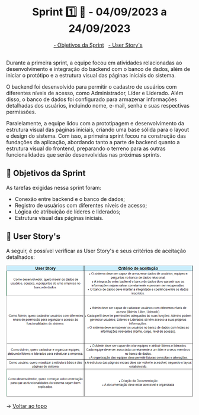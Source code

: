 <span id="topo">

<h1 align="center">Sprint 1️⃣ 🏃 - 04/09/2023 a 24/09/2023</h1>
<p align="center">
    <a href="#objetivos"> - Objetivos da Sprint</a> &nbsp
    <a href="#userstory"> - User Story's</a> &nbsp
</p>
<br>
Durante a primeira sprint, a equipe focou em atividades relacionadas ao desenvolvimento e integração do backend com o banco de dados, além de iniciar o protótipo e a estrutura visual das páginas iniciais do sistema. 

O backend foi desenvolvido para permitir o cadastro de usuários com diferentes níveis de acesso, como Administrador, Líder e Liderado. Além disso, o banco de dados foi configurado para armazenar informações detalhadas dos usuários, incluindo nome, e-mail, senha e suas respectivas permissões. 

Paralelamente, a equipe lidou com a prototipagem e desenvolvimento da estrutura visual das páginas iniciais, criando uma base sólida para o layout e design do sistema. Com isso, a primeira sprint focou na construção das fundações da aplicação, abordando tanto a parte de backend quanto a estrutura visual do frontend, preparando o terreno para as outras funcionalidades que serão desenvolvidas nas próximas sprints.
<br>

<span id="objetivos"> 

## 🎯 Objetivos da Sprint
As tarefas exigidas nessa sprint foram: 
- Conexão entre backend e o banco de dados;
- Registro de usuários com diferentes níveis de acesso;
- Lógica de atribuição de líderes e liderados;
- Estrutura visual das páginas iniciais.



<span id="userstory">

## 👥 User Story's 
A seguir, é possível verificar as User Story's e seus critérios de aceitação detalhados:

![alt text](image.png)

→ [Voltar ao topo](#topo)